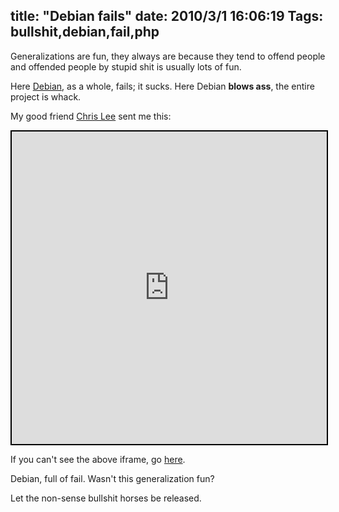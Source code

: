 title: "Debian fails"
date: 2010/3/1 16:06:19
Tags: bullshit,debian,fail,php
---
Generalizations are fun, they always are because they tend to offend people and offended people by stupid shit is usually lots of fun.

Here <a href="http://debian.org">Debian</a>, as a whole, fails; it sucks. Here Debian <strong>blows ass</strong>, the entire project is whack.

My good friend <a href="http://twitter.com/account/profile_image/akachrislee?hreflang=en">Chris Lee</a> sent me this:

<iframe style="border:2px solid #000000" height="500" width="100%" src="http://bugs.debian.org/cgi-bin/bugreport.cgi?bug=380731" title="Debian fails"></iframe>

If you can't see the above iframe, go <a href="http://bugs.debian.org/cgi-bin/bugreport.cgi?bug=380731">here</a>.

Debian, full of fail. Wasn't this generalization fun?

Let the non-sense bullshit horses be released.
